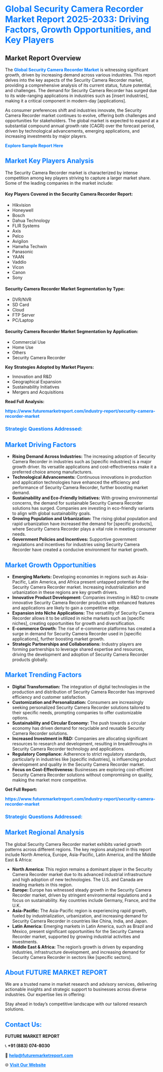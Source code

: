 <h1 style="color: #007BFF;">Global Security Camera Recorder Market Report 2025-2033: Driving Factors, Growth Opportunities, and Key Players</h1>

<section id="overview">
<h2>Market Report Overview</h2>
<p>The <a href="https://www.futuremarketreport.com/industry-report/security-camera-recorder-market" style="color: #007BFF; text-decoration: none;"><strong>Global Security Camera Recorder Market</strong></a> is witnessing significant growth, driven by increasing demand across various industries. This report delves into the key aspects of the Security Camera Recorder market, providing a comprehensive analysis of its current status, future potential, and challenges. The demand for Security Camera Recorder has surged due to its wide-ranging applications in industries such as [insert industries], making it a critical component in modern-day [applications].</p>
<p>As consumer preferences shift and industries innovate, the Security Camera Recorder market continues to evolve, offering both challenges and opportunities for stakeholders. The global market is expected to expand at a substantial compound annual growth rate (CAGR) over the forecast period, driven by technological advancements, emerging applications, and increasing investments by major players.</p>
</section>

<section id="overview">
<p><a href="https://www.futuremarketreport.com/request-sample/reportId=124304" style="color: #007BFF; text-decoration: none;"><strong>Explore Sample Report Here</strong></a></p>
</section>

<section id="key-players">
<h2 style="color: #007BFF;">Market Key Players Analysis</h2>
<p>The Security Camera Recorder market is characterized by intense competition among key players striving to capture a larger market share. Some of the leading companies in the market include:</p>
<h4>Key Players Covered in the Security Camera Recorder Report:</h4>
<ul><li>Hikvision</li><li>Honeywell</li><li>Bosch</li><li>Dahua Technology</li><li>FLIR Systems</li><li>Axis</li><li>Pelco</li><li>Avigilon</li><li>Hanwha Techwin</li><li>Panasonic</li><li>YAAN</li><li>Vaddio</li><li>Vicon</li><li>Canon</li><li>Sony</li></ul>
<h4>Security Camera Recorder Market Segmentation by Type:</h4>
<ul><li>DVR/NVR</li><li>SD Card</li><li>Cloud</li><li>FTP Server</li><li>PC/Laptop</li></ul>

<h4>Security Camera Recorder Market Segmentation by Application:</h4>
<ul><li>Commercial Use</li><li>Home Use</li><li>Others</li><li>Security Camera Recorder</li></ul>
<p><strong>Key Strategies Adopted by Market Players:</strong></p>
<ul>
<li>Innovation and R&D</li>
<li>Geographical Expansion</li>
<li>Sustainability Initiatives</li>
<li>Mergers and Acquisitions</li>
</ul>
</section>

<section>
<p><strong>Read Full Analysis: </strong></p><a href="https://www.futuremarketreport.com/industry-report/security-camera-recorder-market" style="color: #007BFF; text-decoration: none;"><strong>https://www.futuremarketreport.com/industry-report/security-camera-recorder-market</strong></a>
<h3 style="color: #007BFF;">Strategic Questions Addressed:</h3>
</section>

<section id="driving-factors">
<h2 style="color: #007BFF;">Market Driving Factors</h2>
<ul>
<li><strong>Rising Demand Across Industries:</strong> The increasing adoption of Security Camera Recorder in industries such as [specific industries] is a major growth driver. Its versatile applications and cost-effectiveness make it a preferred choice among manufacturers.</li>
<li><strong>Technological Advancements:</strong> Continuous innovations in production and application technologies have enhanced the efficiency and performance of Security Camera Recorder, further boosting market demand.</li>
<li><strong>Sustainability and Eco-Friendly Initiatives:</strong> With growing environmental concerns, the demand for sustainable Security Camera Recorder solutions has surged. Companies are investing in eco-friendly variants to align with global sustainability goals.</li>
<li><strong>Growing Population and Urbanization:</strong> The rising global population and rapid urbanization have increased the demand for [specific products], where Security Camera Recorder plays a vital role in meeting consumer needs.</li>
<li><strong>Government Policies and Incentives:</strong> Supportive government regulations and incentives for industries using Security Camera Recorder have created a conducive environment for market growth.</li>
</ul>
</section>

<section id="growth-opportunities">
<h2 style="color: #007BFF;">Market Growth Opportunities</h2>
<ul>
<li><strong>Emerging Markets:</strong> Developing economies in regions such as Asia-Pacific, Latin America, and Africa present untapped potential for the Security Camera Recorder market. Increasing industrialization and urbanization in these regions are key growth drivers.</li>
<li><strong>Innovative Product Development:</strong> Companies investing in R&D to create innovative Security Camera Recorder products with enhanced features and applications are likely to gain a competitive edge.</li>
<li><strong>Expansion into Niche Applications:</strong> The versatility of Security Camera Recorder allows it to be utilized in niche markets such as [specific niches], creating opportunities for growth and diversification.</li>
<li><strong>E-commerce Growth:</strong> The rise of e-commerce platforms has created a surge in demand for Security Camera Recorder used in [specific applications], further boosting market growth.</li>
<li><strong>Strategic Partnerships and Collaborations:</strong> Industry players are forming partnerships to leverage shared expertise and resources, driving the development and adoption of Security Camera Recorder products globally.</li>
</ul>
</section>

<section id="trending-factors">
<h2 style="color: #007BFF;">Market Trending Factors</h2>
<ul>
<li><strong>Digital Transformation:</strong> The integration of digital technologies in the production and distribution of Security Camera Recorder has improved efficiency and customer satisfaction.</li>
<li><strong>Customization and Personalization:</strong> Consumers are increasingly seeking personalized Security Camera Recorder solutions tailored to their specific needs, prompting companies to offer customizable options.</li>
<li><strong>Sustainability and Circular Economy:</strong> The push towards a circular economy has driven demand for recyclable and reusable Security Camera Recorder solutions.</li>
<li><strong>Increased Investment in R&D:</strong> Companies are allocating significant resources to research and development, resulting in breakthroughs in Security Camera Recorder technology and applications.</li>
<li><strong>Regulatory Compliance:</strong> Adherence to strict regulatory standards, particularly in industries like [specific industries], is influencing product development and quality in the Security Camera Recorder market.</li>
<li><strong>Focus on Cost-Effectiveness:</strong> Businesses are exploring cost-efficient Security Camera Recorder solutions without compromising on quality, making the market more competitive.</li>
</ul>
</section>

<section>
<p><strong>Get Full Report: </strong></p><a href="https://www.futuremarketreport.com/industry-report/security-camera-recorder-market" style="color: #007BFF; text-decoration: none;"><strong>https://www.futuremarketreport.com/industry-report/security-camera-recorder-market</strong></a>
<h3 style="color: #007BFF;">Strategic Questions Addressed:</h3>
</section>


<section id="regional-analysis">
<h2 style="color: #007BFF;">Market Regional Analysis</h2>
<p>The global Security Camera Recorder market exhibits varied growth patterns across different regions. The key regions analyzed in this report include North America, Europe, Asia-Pacific, Latin America, and the Middle East & Africa:</p>
<ul>
<li><strong>North America:</strong> This region remains a dominant player in the Security Camera Recorder market due to its advanced industrial infrastructure and high adoption of new technologies. The U.S. and Canada are leading markets in this region.</li>
<li><strong>Europe:</strong> Europe has witnessed steady growth in the Security Camera Recorder market, driven by stringent environmental regulations and a focus on sustainability. Key countries include Germany, France, and the U.K.</li>
<li><strong>Asia-Pacific:</strong> The Asia-Pacific region is experiencing rapid growth, fueled by industrialization, urbanization, and increasing demand for Security Camera Recorder in countries like China, India, and Japan.</li>
<li><strong>Latin America:</strong> Emerging markets in Latin America, such as Brazil and Mexico, present significant opportunities for the Security Camera Recorder market, supported by growing industrial activities and investments.</li>
<li><strong>Middle East & Africa:</strong> The region’s growth is driven by expanding industries, infrastructure development, and increasing demand for Security Camera Recorder in sectors like [specific sectors].</li>
</ul>
</section>

<footer>
<h2 style="color: #007BFF;">About FUTURE MARKET REPORT</h2>
<p>We are a trusted name in market research and advisory services, delivering actionable insights and strategic support to businesses across diverse industries. Our expertise lies in offering:</p>

<p>Stay ahead in today’s competitive landscape with our tailored research solutions.</p>

<h2 style="color: #007BFF;">Contact Us:</h2>
<p><strong>FUTURE MARKET REPORT</strong></p>
<p>📞 <strong>+91 (883) 074-8030</strong></p>
<p>📧 <strong><a href="mailto:help@futuremarketreport.com" style="color: #007BFF;">help@futuremarketreport.com</a></strong></p>
<p>🌐 <strong><a href="https://www.futuremarketreport.com/" style="color: #007BFF;">Visit Our Website</a></strong></p>
</footer>
